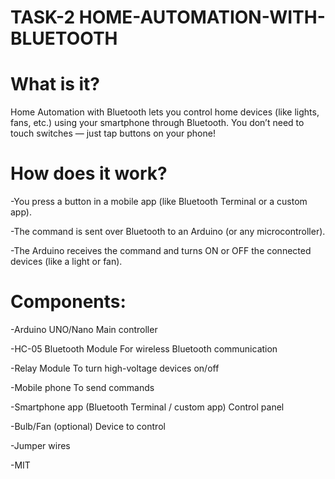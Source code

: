 # TASK-2 HOME-AUTOMATION-WITH-BLUETOOTH

# What is it?
Home Automation with Bluetooth lets you control home devices (like lights, fans, etc.) using your smartphone through Bluetooth.
You don’t need to touch switches — just tap buttons on your phone!

# How does it work?
-You press a button in a mobile app (like Bluetooth Terminal or a custom app).

-The command is sent over Bluetooth to an Arduino (or any microcontroller).

-The Arduino receives the command and turns ON or OFF the connected devices (like a light or fan).

# Components:
-Arduino UNO/Nano	Main controller

-HC-05 Bluetooth Module	For wireless Bluetooth communication

-Relay Module	To turn high-voltage devices on/off

-Mobile phone	To send commands

-Smartphone app (Bluetooth Terminal / custom app)	Control panel

-Bulb/Fan (optional)	Device to control

-Jumper wires

-MIT
